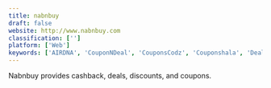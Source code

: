 ```yaml
---
title: nabnbuy
draft: false 
website: http://www.nabnbuy.com
classification: ['']
platform: ['Web']
keywords: ['AIRDNA', 'CouponNDeal', 'CouponsCodz', 'Couponshala', 'Dealspotr', 'Discount Reactor', 'DontPayFull', 'FatWallet', 'Five Stars', 'Flipit', 'Groupon', 'PromoCodeLand', 'RetailMenot', 'Seedform', 'Snapdeal', 'Tech Deal Alert for Chrome', 'Thieve', 'YourFreeWorld Coupons', 'ebates', 'reducemeprice']
---
```

Nabnbuy provides cashback, deals, discounts, and coupons.